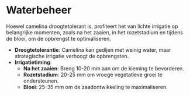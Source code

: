 # Waterbeheer

Hoewel camelina droogtetolerant is, profiteert het van lichte irrigatie op belangrijke momenten, zoals na het zaaien, in het rozetstadium en tijdens de bloei, om de opbrengst te optimaliseren.

- **Droogtetolerantie**: Camelina kan gedijen met weinig water, maar strategische irrigatie verhoogt de opbrengsten.
- **Irrigatietiming**:
    - **Na het zaaien**: Breng 10-20 mm aan om de kieming te bevorderen.
    - **Rozetstadium**: 20-25 mm om vroege vegetatieve groei te ondersteunen.
    - **Bloei**: 25-35 mm om de zaadontwikkeling te maximaliseren.